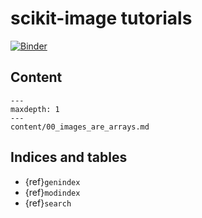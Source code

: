 # scikit-image tutorials

[![Binder](http://mybinder.org/badge_logo.svg)][launch_binder]

[launch_binder]: http://mybinder.org/v2/gh/scikit-image/skimage-tutorials/main?urlpath=lab/tree/content

 ## Content

```{toctree}
---
maxdepth: 1
---
content/00_images_are_arrays.md
```


## Indices and tables

* {ref}`genindex`
* {ref}`modindex`
* {ref}`search`